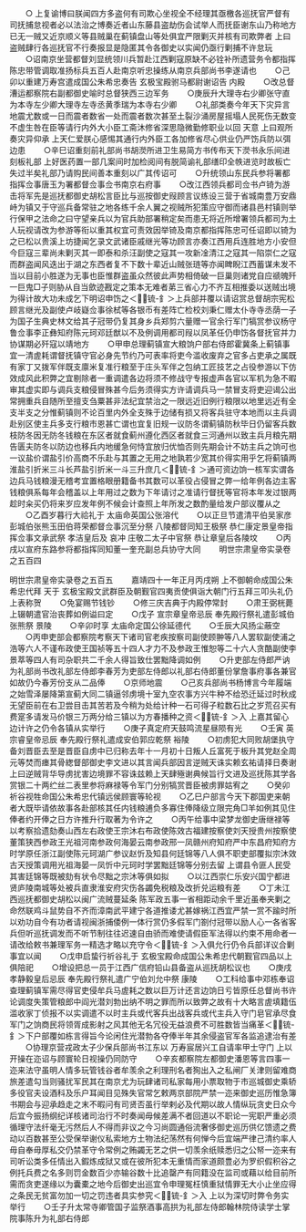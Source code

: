<!-- { "loadSidebar": true } -->
　　○  上复谕博曰朕闻四方多盗何有司欺心坐视全不经理其亟檄各巡抚官严督有司抚捕怠视者必以法治之博奏近者山东藤县盗劫伤会试举人而抚臣谢东山乃称地方已无一贼又近京顺义等县贼巢在蓟镇盘山等处俱宜严限剿灭并核有司欺弊者  上曰盗贼肆行各巡抚官不行奏报显是隐匿其令各御史以实闻仍亟行剿捕不许怠玩
　　○诏南京坐营都督刘显统领川兵暂赴江西剿寇原缺不必铨补所遗营务令都指挥陈忠带管调取准扬标兵五百人赴南京听忠操练从南京兵部尚书李遂请也
　　○己卯以重建万寿宫遣成国公朱希忠奏告  玄极宝殿驸马都尉谢诏告  内殿
　　○改总督漕运都察院右副都御史喻时总督狭西三边军务
　　○庚辰升大理寺右少卿张守直为本寺左少卿大理寺左寺丞黄季瑞为本寺右少卿
　　○礼部类奏今年天下灾异言地震尤数或一日而震者数省一处而震者数次甚至土裂沙涌房屋摇塌人民死伤无数变不虚生咎在臣等请行内外大小臣工斋沐修省深思隐微勤修职业以回  天意  上曰观所奏灾异仰承  上天仁爱朕心感惕其通行内外臣工各加修省尽心供业仍严饬兵防以弭边患
　　○辛巳诏重刻前礼部尚书胡濙所进卫生易简方书传布天下濙书永乐间进刻板礼部  上好医药置一部几案间时加检阅间有脱简谕礼部缮印全帙进览时故板亡失过半矣礼部乃请购民间善本重刻以广其传诏可
　　○升统领山东民兵参将署都指挥佥事唐玉为署都督佥事佥书南京右府事
　　○改江西领兵都司佥书卢锜为游击将军先是巡抚都御史胡松言臣比与巡按御史叚顾言议练设三营于省城南豊万安鼎峙为镇又于守巡兵备常驻之地各练千余人翼之视贼所犯策应守御而诸县邑村镇则举行保甲之法命之曰守望亲兵以为官兵助部署稍定矣而患无将近所增署领兵都司为土人玩视请改为参游等衔以重其权宜可责效因举锜及南京都指挥陈忠可任诏即以锜为之已松以贵溪上坊捷闻乞录文武诸臣戚继光等功顾言亦奏江西用兵连胜地方小安但今巨寇三辈尚未剿灭其一即泰和杀汪副使之寇其一攻新凎清江之寇其一陷崇仁之寇而群盗闻风迭出于湖之东西者复不下数十辈近山贼张琏等亦闻睥睨江西蓄谋未发不当以目前小胜遂为无事也臣惟群盗虽众然彼此声势相倚破一巨巢则诸党自应禠魄歼一巨鬼□子则胁从自当歛迹戡定之策本无难者苐三省心力不齐互相推委以送贼出境为得计故大功未成乞下明诏申饬之＜锍-釒＞上兵部并覆以请诏赏总督胡宗宪松顾言继光及副使卢岐嶷佥事徐栻等各银币有差阵亡检校刘秉仁赠太仆寺寺丞荫一子为国子生典史林文给其子冠带仍复其身乡兵郑剪六量赠一官余行军门犒赏参议杨守鲁佥事李正彝知府陈元珂邓廷猷以不及例调用都司叚以凤革任仍申饬各督抚官并力协谋期必歼寇以靖地方
　　○甲申总理蓟镇宣大粮饷户部右侍郎霍冀条上蓟镇事宜一清虗耗谓督抚镇守官必身先节约乃可表率将吏今滥收废弃之官多占吏承之属既有家丁又拨军伴既支廪米复准行粮至于庄头军伴之包纳工匠技艺之占役参游以下仿效成风此积弊之宜剔除者一重调遣各边将须不修战守专报虚声各官以军机为急不暇审其虚实即与调兵支粮侵冒殊甚今后务须得实方许请调兵马一禁冒支将吏迎谒公出常拥重兵自随所至擅支刍粟甚非法纪宜禁治之一限远近旧例行粮限以地里远近有全支半支之分惟蓟镇则不论百里内外全支殊于边储有损又将客兵驻守本地而以主兵调赴别区使主兵多支行粮市恩甚亡谓也宜复旧规一议防冬谓蓟镇防秋毕日仍留客兵数枝防冬因无防冬钱粮在东区者就食蓟州遵化西区者就食三河通州以致主兵月粮先期告匮夫防冬以防边也移兵内地缓急何恃宜放归优恤否则先期会计不妨主兵之饷可也一议盐价谓盐引价高商不乐赴与其置之无用之地孰若少宽其价得实用乎乞将蓟镇两淮盐引折米三斗长芦盐引折米一斗三升庶几＜锍-釒＞通可资边饷一核军实谓各边兵马钱粮漫无稽考宜置格眼册籍备书其数可以革役占侵冒之弊一给年例各边主客钱粮俱系每年会稽盖以上年用过之数为下年请讨之准请行督抚等官将本年发过银两趁时籴买仍将来岁应发年例不候会计查照上年所发之数酌量给发户部议覆从之
　　○乙酉岁暮行大祫礼于  太庙命英国公张溶代
　　○以正旦节遣清平伯吴家彦彭城伯张熊玉田伯蒋荣都督佥事沉至分祭  八陵都督同知王极祭  恭仁康定景皇帝指挥佥事文承武祭  孝洁皇后及  哀冲  庄敬二太子中官祭  恭让章皇后各陵坟
　　○丙戌以宣府东路参将都指挥同知董一奎充副总兵协守大同
　　明世宗肃皇帝实录卷之五百四




明世宗肃皇帝实录卷之五百五
　　嘉靖四十一年正月丙戌朔  上不御朝命成国公朱希忠代拜  天于  玄极宝殿文武群臣及朝觐官四夷贡使俱诣大朝门行五拜三叩头礼仍上表称贺
　　○免宴赐节钱钞
　　○修三庆吉典于内殿停常封
　　○肃王弼桄薨  上辍朝遣官治丧葬如例谥曰定
　　○戊子  宣宗章皇帝忌辰  奉先殿行祭礼遣彭城伯张熊祭  景陵
　　○辛卯时享  太庙命定国公徐延德代
　　○壬辰大风扬尘蔽空
　　○丙申吏部会都察院考察天下诸司官老疾按察司副使顾翀等八人罢软副使浦之浩等六人不谨布政使王国祯等五十四人才力不及参政王惟恕等二十六人贪酷副使李景萃等四人有司杂职共二千余人得旨致仕罢黜降调如例
　　○升吏部左侍郎严讷为礼部尚书改礼部左侍郎李春芳为吏部左侍郎以礼部右侍郎董份掌詹事府事各兼官如故仍今春芳份支从二品俸
　　○京师地震
　　○己亥兵部尚书杨博言今年履端之始雪泽屡降第宣蓟大同二镇逼邻虏境十室九空农事方兴牛种不给恐迁延过时秋成无望臣前在右卫尝目击其苦若及今稍为处给计种一石可得子粒数石比之岁荒召买有费寔多请发马价银三万两分给三镇以为方春播种之资＜锍-釒＞入  上嘉其留心边计许之仍令各镇从实举行
　　○庚子真定府天鼓鸣流星昼陨有光
　　○壬寅  英宗睿皇帝忌辰  奉先殿行祭礼遣成安伯郭应乾祭  裕陵
　　○初虏犯大同败胡堡执守备刘晋臣去至是晋臣自虏中已归称去年十一月初十日叛人丘富死于板升其党赵全周元等焚而瘗其骨緫督部御史李文进以其言闻兵部因言逆贼天诛实赖玄祐请择日奏谢  上曰逆贼背华导虏扰害边境罪不容诛兹赖上天肆殛谢典候旨行文进及巡抚陈其学各赏银二十两纻丝二表里参将麻禄等令军门分别犒赏晋臣被虏罪姑宥之
　　○癸卯祈谷视牲命国公朱希忠代镇远侯顾寰等轮视
　　○乙巳户部言今天下郡国吏来朝者大既毕请依故事各赴部核其任内钱粮逋负多寡住俸降级立限完角□羊如例其见住俸者约开俸之日方许推升行取著为令许之
　　○丙午给事中梁梦龙御史唐继禄等以考察拾遗劾奏山西左右政使王宗沐右布政使陈效古福建按察使刘天授贵州按察使董策狭西参政王光祖河南参政何海晏云南参政邢一凤赣州府知府严中东昌府知府方时学原任浙江副使陈元珂湖广参议赵忻及知县何廷锦等八人俱不职吏部覆拟宗沐效古天授策调用光祖海晏一凤忻中元珂时学罢黜廷锦等分别去留  上谓县令匪人民受其害廷锦等既被劾有状令尽黜之宗沐等俱如拟
　　○以江西崇仁乐安兴国宁都进贤庐陵南城等处被兵直隶淮安府灾伤各蠲免税粮及改折兑运粮有差
　　○丁未江西巡抚都御史胡松以闽广流贼蔓延条  陈军政五事一省相距动余千里近虽奉夹剿之命然联鸡斗鼠势自不齐而漳南武平建宁各道推诿尤甚嫁祸江西宜严禁一赏不踰时所以劝功自今有功者请视闽浙捕倭例一体行赏仍多假军门劄付冠带以励人心一各省客兵但听巡抚调发而不听节制往往迟速自由骄而难使请假臣军法得以约束不用命者一请改给敕书兼理军务一精选才略以充守令＜锍-釒＞入俱允行仍令兵部详议合剿事宜以闻
　　○戊申启蛰行祈谷礼于  玄极宝殿命成国公朱希忠代朝觐官四品以上俱陪祀
　　○增设把总一员于江西广信府铅山县备盗从巡抚胡松议也
　　○庚戌  孝静毅皇后忌辰  奉先殿行祭礼遣广宁伯刘允中祭  康陵
　　○工科给事中邓栋奉诏查理蓟镇军需尽得官吏侵牟兵马虗耗之数以巨万计还言边饷日亏皆原任总督尚书许论调度失策管粮郎中阎光潜刘勃出纳不明之罪而所以致弊之故有十大略言虗填籍伍滥收家丁侦报不以实调遣不以时主兵或代客兵出战客兵或代主兵入守门皂官承尽食军门之饷商民将领胥成影射之风其他无名冗役无益浪费不可胜数皆当痛革＜锍-釒＞下户部覆如栋言得旨今论闲住光潜勃各夺俸半年其余侵盗官军各监追逮治有差
　　○协理京营戎政太子少保兵部尚书江东以  万寿宸居兴工自请率甲士守门  上以开操在迩诏与顾寰轮日视操仍同防守
　　○辛亥都察院左都御史潘恩等言四事一迩来法守虽明人情多玩管钱谷者牟羡余之利理刑名者狥出入之私闸厂关津则留难商旅差遣勾当则骚扰军民其在南京尤为玩肆诸司私家每用小票取物于市巡城御史乘轿多役官夫设酒科及乐户耳闻目见殊失官常乞敕两京部院严禁一迩来御史巡历惟急簿书期会与迎承趋走之末不暇问有司贤否虽行举剌必及代期以故人情纵玩贪史日众今后宜今振扬纲纪详核诸司治行不时奏闻毋候差满不者回道以不职论一宪职严重必须循理守法纤毫无污然后人不得而非议之今习尚圆通俗流奢侈御史巡历供亿馈遗之费动以百数甚至公受保举谢仪私索地方土物法纪荡然有何惮今后宜端严律己清约率人毋自奉毋厚私交仍禁革守令常例之贿蠲无艺之供一切羡余纸赎悉归之公帑一迩来有司听讼类多任情出入鍜炼成狱又或在彼所犯本无重情而家道颇豊必为罗织假积谷之例托兵费之名多则罚金数百少亦输谷数十比追罄产有同籍没在监司或藉以给目前所需而贪吏遂缘以为囊橐之地今后御史出巡宜令申理冤枉慎重狱情罪无大小止坐应得之条民无贫富勿加一切之罚违者具实参究＜锍-釒＞入  上以为深切时弊令务实举行
　　○壬子升太常寺卿管国子监祭酒事高拱为礼部左侍郎翰林院侍读学士掌院事陈升为礼部右侍郎
